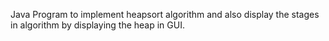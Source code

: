 Java Program to implement heapsort algorithm and also display the stages in algorithm by displaying the heap in GUI.
